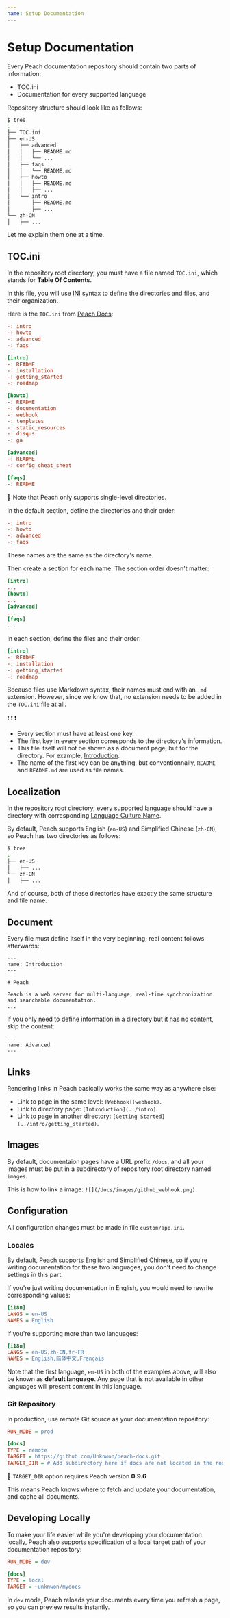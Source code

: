 ```yaml
---
name: Setup Documentation
---
```


# Setup Documentation

Every Peach documentation repository should contain two parts of information:

- TOC.ini
- Documentation for every supported language
 
Repository structure should look like as follows:

```sh
$ tree
.
├── TOC.ini
├── en-US
│   ├── advanced
│   │   ├── README.md
│   │   └── ...
│   ├── faqs
│   │   └── README.md
│   ├── howto
│   │   ├── README.md
│   │   ├── ...
│   └── intro
│       ├── README.md
│       ├── ...
└── zh-CN
│   ├── ...
```

Let me explain them one at a time.

## TOC.ini

In the repository root directory, you must have a file named `TOC.ini`, which stands for **Table Of Contents**.

In this file, you will use [INI](https://en.wikipedia.org/wiki/INI_file) syntax to define the directories and files, and their organization.

Here is the `TOC.ini` from [Peach Docs](http://peachdocs.org):

```ini
-: intro
-: howto
-: advanced
-: faqs

[intro]
-: README
-: installation
-: getting_started
-: roadmap

[howto]
-: README
-: documentation
-: webhook
-: templates
-: static_resources
-: disqus
-: ga

[advanced]
-: README
-: config_cheat_sheet

[faqs]
-: README
```

:speech_balloon: Note that Peach only supports single-level directories.

In the default section, define the directories and their order:

```ini
-: intro
-: howto
-: advanced
-: faqs
```

These names are the same as the directory's name.

Then create a section for each name. The section order doesn't matter:

```ini
[intro]
...
[howto]
...
[advanced]
...
[faqs]
...
```

In each section, define the files and their order:

```ini
[intro]
-: README
-: installation
-: getting_started
-: roadmap
```

Because files use Markdown syntax, their names must end with an `.md` extension. However, since we know that, no extension needs to be added in the `TOC.ini` file at all.

:exclamation: :exclamation: :exclamation:

- Every section must have at least one key.
- The first key in every section corresponds to the directory's information.
- This file itself will not be shown as a document page, but for the directory. For example, [Introduction](../intro).
- The name of the first key can be anything, but conventionnally, `README` and `README.md` are used as file names.

## Localization

In the repository root directory, every supported language should have a directory with corresponding [Language Culture Name](https://msdn.microsoft.com/en-us/library/ee825488\(v=cs.20\).aspx).

By default, Peach supports English (`en-US`) and Simplified Chinese (`zh-CN`), so Peach has two directories as follows:

```sh
$ tree
.
├── en-US
│   ├── ...
└── zh-CN
│   ├── ...
```

And of course, both of these directories have exactly the same structure and file name.

## Document

Every file must define itself in the very beginning; real content follows afterwards:

```
---
name: Introduction
---

# Peach

Peach is a web server for multi-language, real-time synchronization and searchable documentation.
...
```

If you only need to define information in a directory but it has no content, skip the content:

```
---
name: Advanced
---
```

## Links

Rendering links in Peach basically works the same way as anywhere else:

- Link to page in the same level: `[Webhook](webhook)`.
- Link to directory page: `[Introduction](../intro)`.
- Link to page in another directory: `[Getting Started](../intro/getting_started)`.

## Images

By default, documentaion pages have a URL prefix `/docs`, and all your images must be put in a subdirectory of repository root directory named `images`.

This is how to link a image: `![](/docs/images/github_webhook.png)`.

## Configuration

All configuration changes must be made in file `custom/app.ini`.

### Locales

By default, Peach supports English and Simplified Chinese, so if you're writing documentation for these two languages, you don't need to change settings in this part.

If you're just writing documentation in English, you would need to rewrite corresponding values:

```ini
[i18n]
LANGS = en-US
NAMES = English
```

If you're supporting more than two languages:

```ini
[i18n]
LANGS = en-US,zh-CN,fr-FR
NAMES = English,简体中文,Français
```

Note that the first language, `en-US` in both of the examples above, will also be known as **default language**. Any page that is not available in other languages will present content in this language.

### Git Repository

In production, use remote Git source as your documentation repository:

```ini
RUN_MODE = prod

[docs]
TYPE = remote
TARGET = https://github.com/Unknwon/peach-docs.git
TARGET_DIR = # Add subdirectory here if docs are not located in the root directory of your repository
```

:white_flower: `TARGET_DIR` option requires Peach version **0.9.6**

This means Peach knows where to fetch and update your documentation, and cache all documents.

## Developing Locally

To make your life easier while you're developing your documentation locally, Peach also supports specification of a local target path of your documentation repository:

```ini
RUN_MODE = dev

[docs]
TYPE = local
TARGET = ~unknwon/mydocs
```

In `dev` mode, Peach reloads your documents every time you refresh a page, so you can preview results instantly.
